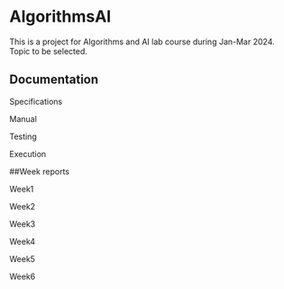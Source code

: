 # AlgorithmsAI

This is a project for Algorithms and AI lab course during Jan-Mar 2024. Topic to be selected.

## Documentation

Specifications

Manual

Testing

Execution

##Week reports

Week1

Week2

Week3

Week4

Week5

Week6
